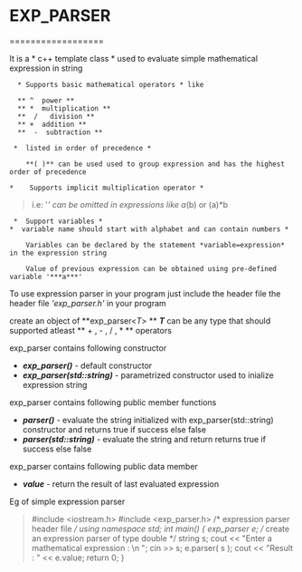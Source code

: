 # EXP_PARSER 
==================

It is a * c++ template class * used to evaluate simple mathematical expression in string

      * Supports basic mathematical operators * like

      ** ^  power **
      ** *  multiplication **
      **  /   division **
      ** +  addition **
      **  -  subtraction **

     *  listed in order of precedence *

        **( )** can be used used to group expression and has the highest order of precedence

    *    Supports implicit multiplication operator *
  >	  i.e: '*' can be omitted in expressions like a*(b) or (a)*b

     *  Support variables *
    *  variable name should start with alphabet and can contain numbers *

        Variables can be declared by the statement *variable=expression* in the expression string

        Value of previous expression can be obtained using pre-defined variable '***a***'


To use expression parser in your program just include the header file the header file *'exp_parser.h'* in your program

create an object of  **exp_parser<*T*>  **
***T*** can  be any type that should supported atleast
**  +	 , -  , / , * ** operators

exp_parser contains following constructor
  -	  ***exp_parser()***    -   default constructor
  -	  ***exp_parser(std::string)***  -  parametrized constructor used to inialize expression string

exp_parser contains following public member functions
  -	 ***parser()*** - evaluate the string initialized with exp_parser(std::string) constructor and returns true if success else false
  -	 ***parser(std::string)*** -  evaluate the string and return returns true if success else false

exp_parser contains following public data member
  -	 ***value*** - return the result of last evaluated expression



Eg of simple expression parser

  >	  #include <iostream.h>
  >	  #include <exp_parser.h> /* expression parser header file */
  >	  using namespace std;
  >	  int main()
  >	  {
  >	       exp_parser<double> e;        /* create an  expression parser of type double */
  >	       string s;
  >	       cout << "Enter a mathematical expression : \n ";
  >	       cin >> s;
  >	       e.parser( s );
  >	       cout << "Result : " << e.value;
  >	       return 0;
  >	  }